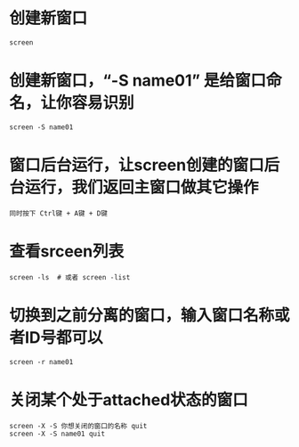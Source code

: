 # 创建新窗口
`screen`
# 创建新窗口，“-S name01” 是给窗口命名，让你容易识别
`screen -S name01`

# 窗口后台运行，让screen创建的窗口后台运行，我们返回主窗口做其它操作
`同时按下 Ctrl键 + A键 + D键`

# 查看srceen列表
`screen -ls  # 或者 screen -list `

# 切换到之前分离的窗口，输入窗口名称或者ID号都可以
`screen -r name01`

# 关闭某个处于attached状态的窗口
```
screen -X -S 你想关闭的窗口的名称 quit
screen -X -S name01 quit
```